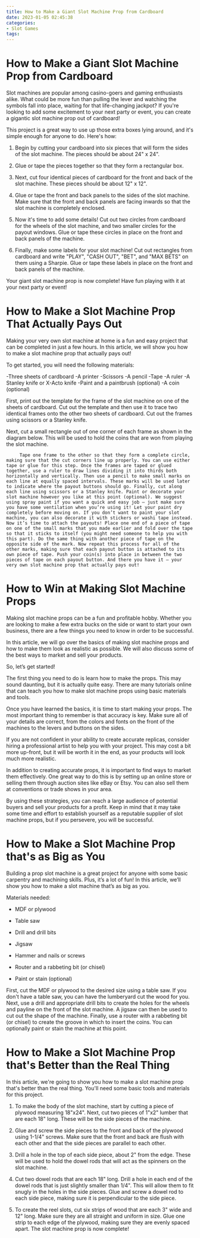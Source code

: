 ```yaml
---
title: How to Make a Giant Slot Machine Prop from Cardboard
date: 2023-01-05 02:45:38
categories:
- Slot Games
tags:
---
```



#  How to Make a Giant Slot Machine Prop from Cardboard

Slot machines are popular among casino-goers and gaming enthusiasts alike. What could be more fun than pulling the lever and watching the symbols fall into place, waiting for that life-changing jackpot? If you're looking to add some excitement to your next party or event, you can create a gigantic slot machine prop out of cardboard!

This project is a great way to use up those extra boxes lying around, and it's simple enough for anyone to do. Here's how:

1. Begin by cutting your cardboard into six pieces that will form the sides of the slot machine. The pieces should be about 24" x 24".

2. Glue or tape the pieces together so that they form a rectangular box.

3. Next, cut four identical pieces of cardboard for the front and back of the slot machine. These pieces should be about 12" x 12".

4. Glue or tape the front and back panels to the sides of the slot machine. Make sure that the front and back panels are facing inwards so that the slot machine is completely enclosed.

5. Now it's time to add some details! Cut out two circles from cardboard for the wheels of the slot machine, and two smaller circles for the payout windows. Glue or tape these circles in place on the front and back panels of the machine.

6. Finally, make some labels for your slot machine! Cut out rectangles from cardboard and write "PLAY", "CASH OUT", "BET", and "MAX BETS" on them using a Sharpie. Glue or tape these labels in place on the front and back panels of the machine.

Your giant slot machine prop is now complete! Have fun playing with it at your next party or event!

#  How to Make a Slot Machine Prop That Actually Pays Out

Making your very own slot machine at home is a fun and easy project that can be completed in just a few hours. In this article, we will show you how to make a slot machine prop that actually pays out!

To get started, you will need the following materials:

-Three sheets of cardboard
-A printer
-Scissors
-A pencil
-Tape
-A ruler
-A Stanley knife or X-Acto knife
-Paint and a paintbrush (optional)
-A coin (optional)

First, print out the template for the frame of the slot machine on one of the sheets of cardboard. Cut out the template and then use it to trace two identical frames onto the other two sheets of cardboard. Cut out the frames using scissors or a Stanley knife.

Next, cut a small rectangle out of one corner of each frame as shown in the diagram below. This will be used to hold the coins that are won from playing the slot machine.

























         Tape one frame to the other so that they form a complete circle, making sure that the cut corners line up properly. You can use either tape or glue for this step. Once the frames are taped or glued together, use a ruler to draw lines dividing it into thirds both horizontally and vertically. Then use a pencil to make small marks on each line at equally spaced intervals. These marks will be used later to indicate where the payout buttons should go. Finally, cut along each line using scissors or a Stanley knife. Paint or decorate your slot machine however you like at this point (optional). We suggest using spray paint if you want a quick and easy job – just make sure you have some ventilation when you’re using it! Let your paint dry completely before moving on. If you don’t want to paint your slot machine, you can also decorate it with stickers or washi tape instead. Now it’s time to attach the payouts! Place one end of a piece of tape on one of the small marks that you made earlier and fold over the tape so that it sticks to itself (you might need someone to help you with this part). Do the same thing with another piece of tape on the opposite side of the mark. Now repeat this process for all of the other marks, making sure that each payout button is attached to its own piece of tape. Push your coin(s) into place in between the two pieces of tape on each payout button. And there you have it – your very own slot machine prop that actually pays out!

#  How to Win at Making Slot Machine Props

Making slot machine props can be a fun and profitable hobby. Whether you are looking to make a few extra bucks on the side or want to start your own business, there are a few things you need to know in order to be successful.

In this article, we will go over the basics of making slot machine props and how to make them look as realistic as possible. We will also discuss some of the best ways to market and sell your products.

So, let’s get started!

The first thing you need to do is learn how to make the props. This may sound daunting, but it is actually quite easy. There are many tutorials online that can teach you how to make slot machine props using basic materials and tools.

Once you have learned the basics, it is time to start making your props. The most important thing to remember is that accuracy is key. Make sure all of your details are correct, from the colors and fonts on the front of the machines to the levers and buttons on the sides.

If you are not confident in your ability to create accurate replicas, consider hiring a professional artist to help you with your project. This may cost a bit more up-front, but it will be worth it in the end, as your products will look much more realistic.

In addition to creating accurate props, it is important to find ways to market them effectively. One great way to do this is by setting up an online store or selling them through auction sites like eBay or Etsy. You can also sell them at conventions or trade shows in your area.

By using these strategies, you can reach a large audience of potential buyers and sell your products for a profit. Keep in mind that it may take some time and effort to establish yourself as a reputable supplier of slot machine props, but if you persevere, you will be successful.

#  How to Make a Slot Machine Prop that's as Big as You

Building a prop slot machine is a great project for anyone with some basic carpentry and machining skills. Plus, it’s a lot of fun! In this article, we’ll show you how to make a slot machine that’s as big as you.

Materials needed:

- MDF or plywood

- Table saw

- Drill and drill bits

- Jigsaw

- Hammer and nails or screws

- Router and a rabbeting bit (or chisel)

- Paint or stain (optional)

First, cut the MDF or plywood to the desired size using a table saw. If you don't have a table saw, you can have the lumberyard cut the wood for you. Next, use a drill and appropriate drill bits to create the holes for the wheels and payline on the front of the slot machine. A jigsaw can then be used to cut out the shape of the machine. Finally, use a router with a rabbeting bit (or chisel) to create the groove in which to insert the coins. You can optionally paint or stain the machine at this point.

#  How to Make a Slot Machine Prop that's Better than the Real Thing

In this article, we're going to show you how to make a slot machine prop that's better than the real thing. You'll need some basic tools and materials for this project.

1. To make the body of the slot machine, start by cutting a piece of plywood measuring 18"x24". Next, cut two pieces of 1"x2" lumber that are each 18" long. These will be the side pieces of the machine.

2. Glue and screw the side pieces to the front and back of the plywood using 1-1/4" screws. Make sure that the front and back are flush with each other and that the side pieces are parallel to each other.

3. Drill a hole in the top of each side piece, about 2" from the edge. These will be used to hold the dowel rods that will act as the spinners on the slot machine.

4. Cut two dowel rods that are each 18" long. Drill a hole in each end of the dowel rods that is just slightly smaller than 1/4". This will allow them to fit snugly in the holes in the side pieces. Glue and screw a dowel rod to each side piece, making sure it is perpendicular to the side piece.

5. To create the reel slots, cut six strips of wood that are each 3" wide and 12" long. Make sure they are all straight and uniform in size. Glue one strip to each edge of the plywood, making sure they are evenly spaced apart. The slot machine prop is now complete!